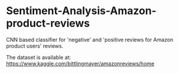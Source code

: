 # Sentiment-Analysis-Amazon-product-reviews
CNN based classifier for 'negative' and 'positive reviews for Amazon product users' reviews.

The dataset is available at:
https://www.kaggle.com/bittlingmayer/amazonreviews/home
